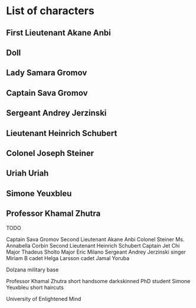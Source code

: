 # List of characters

## First Lieutenant Akane Anbi 

## Doll

## Lady Samara Gromov

## Captain Sava Gromov 

## Sergeant Andrey Jerzinski

## Lieutenant Heinrich Schubert

## Colonel Joseph Steiner

## Uriah Uriah

## Simone Yeuxbleu

## Professor Khamal Zhutra

TODO

Captain Sava Gromov
Second Lieutenant Akane Anbi
Colonel Steiner
Ms. Annabella Corbin
Second Lieutenant Heinrich Schubert
Captain Jet Chi
Major Thadeus Sholto
Major Eric Milano
Sergeant Andrey Jerzinski
singer Miriam B
cadet Helga Larsson
cadet Jamal Yoruba


Dolzana military base

Professor Khamal Zhutra short handsome darkskinned
PhD student Simone Yeuxbleu short haircuts

University of Enlightened Mind


